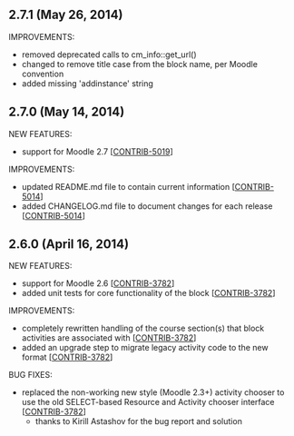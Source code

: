 ## 2.7.1 (May 26, 2014)

IMPROVEMENTS:

* removed deprecated calls to cm_info::get_url()
* changed to remove title case from the block name, per Moodle convention
* added missing 'addinstance' string

## 2.7.0 (May 14, 2014)

NEW FEATURES:

* support for Moodle 2.7 [[CONTRIB-5019](https://tracker.moodle.org/browse/CONTRIB-5019)]

IMPROVEMENTS:

* updated README.md file to contain current information [[CONTRIB-5014](https://tracker.moodle.org/browse/CONTRIB-5014)]
* added CHANGELOG.md file to document changes for each release [[CONTRIB-5014](https://tracker.moodle.org/browse/CONTRIB-5014)]

## 2.6.0 (April 16, 2014)

NEW FEATURES:

* support for Moodle 2.6 [[CONTRIB-3782](https://tracker.moodle.org/browse/CONTRIB-3782)]
* added unit tests for core functionality of the block [[CONTRIB-3782](https://tracker.moodle.org/browse/CONTRIB-3782)]

IMPROVEMENTS:

* completely rewritten handling of the course section(s) that block activities are associated with [[CONTRIB-3782](https://tracker.moodle.org/browse/CONTRIB-3782)]
* added an upgrade step to migrate legacy activity code to the new format [[CONTRIB-3782](https://tracker.moodle.org/browse/CONTRIB-3782)]

BUG FIXES:

* replaced the non-working new style (Moodle 2.3+) activity chooser to use the old SELECT-based Resource and Activity chooser interface [[CONTRIB-3782](https://tracker.moodle.org/browse/CONTRIB-3782)]
    * thanks to Kirill Astashov for the bug report and solution
